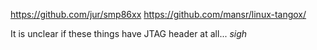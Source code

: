 

https://github.com/jur/smp86xx
https://github.com/mansr/linux-tangox/

It is unclear if these things have JTAG header at all...
*sigh*